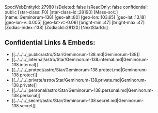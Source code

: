 ﻿---
location: [13.18,103.65,80]
type: Star
tags:
- astro/Star

---
SpocWebEntityId: 27980
isDeleted: false
isReadOnly: false
confidential: public
[star-class::F0]
[star-class-id::28190]
[Mass-sol::]
[name::Geminorum-138]
[geo-alt::80]
[geo-lon::103.65]
[geo-lat::13.18]
[geo-lon-v::0.005]
[geo-lat-v::-0.08]
[bright-min::47]
[bright-max::47]
[Zodiac-index::138]
[ZodiacId::28120]
[NextStarId::]



## Confidential Links & Embeds: 
- [[../../../_public/astro/Star/Geminorum-138.md|Geminorum-138]] 
- [[../../../_internal/astro/Star/Geminorum-138.internal.md|Geminorum-138.internal]] 
- [[../../../_protect/astro/Star/Geminorum-138.protect.md|Geminorum-138.protect]] 
- [[../../../_private/astro/Star/Geminorum-138.private.md|Geminorum-138.private]] 
- [[../../../_personal/astro/Star/Geminorum-138.personal.md|Geminorum-138.personal]] 
- [[../../../_secret/astro/Star/Geminorum-138.secret.md|Geminorum-138.secret]]

